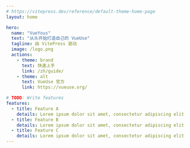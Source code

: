 ```yaml
---
# https://vitepress.dev/reference/default-theme-home-page
layout: home

hero:
  name: "VueYous"
  text: "从头开始打造自己的 VueUse"
  tagline: 由 VitePress 驱动
  image: /logo.png
  actions:
    - theme: brand
      text: 快速上手
      link: /zh/guide/
    - theme: alt
      text: VueUse 官方
      link: https://vueuse.org/

# TODO: Write features
features:
  - title: Feature A
    details: Lorem ipsum dolor sit amet, consectetur adipiscing elit
  - title: Feature B
    details: Lorem ipsum dolor sit amet, consectetur adipiscing elit
  - title: Feature C
    details: Lorem ipsum dolor sit amet, consectetur adipiscing elit
---
```


